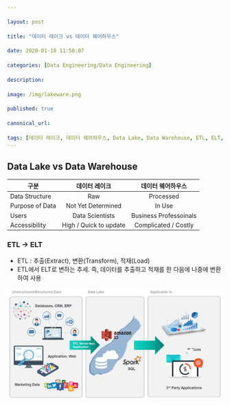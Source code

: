 ```yaml
---

layout: post

title: "데이터 레이크 vs 데이터 웨어하우스"

date: 2020-01-18 11:50:07

categories: [Data Engineering/Data Engineering]

description:

image: /img/lakeware.png

published: true

canonical_url:

tags: [데이터 레이크, 데이터 웨어하우스, Data Lake, Data Warehouse, ETL, ELT, 데이터 엔지니어링, Data Engineering]
---
```


## Data Lake vs Data Warehouse

|구분|데이터 레이크|데이터 웨어하우스|
|----|:----------:|:-------------:|
|Data Structure|Raw|Processed|
|Purpose of Data|Not Yet Determined|In Use|
|Users|Data Scientists|Business Professoinals|
|Accessibility|High / Quick to update|Complicated / Costly|

### ETL -> ELT

- ETL : 추출(Extract), 변환(Transform), 적재(Load)
- ETL에서 ELT로 변하는 추세. 즉, 데이터를 추출하고 적재를 한 다음에 나중에 변환하여 사용

<img src='/img/datalake.PNG'>
